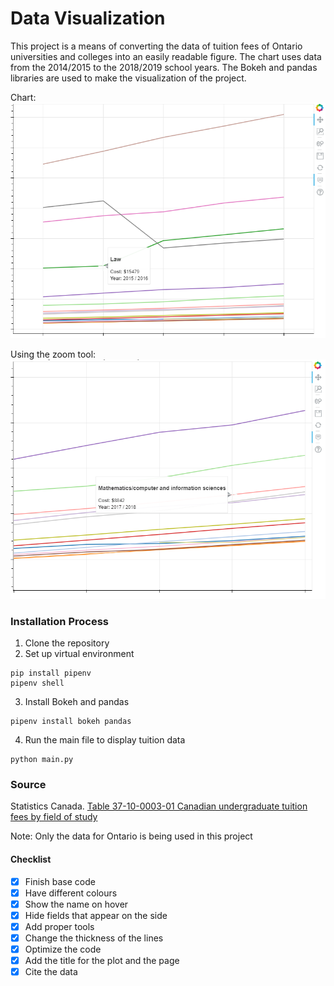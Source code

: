# Data Visualization

This project is a means of converting the data of tuition fees of Ontario universities and colleges into an easily readable figure. The chart uses data from the 2014/2015 to the 2018/2019 school years. The Bokeh and pandas libraries are used to make the visualization of the project. 

Chart: 
![alt text](https://github.com/esulu/data-visualization/blob/master/img/img1.png)

Using the zoom tool: 
![alt text](https://github.com/esulu/data-visualization/blob/master/img/img2.png)

### Installation Process

1. Clone the repository
2. Set up virtual environment 
```
pip install pipenv
pipenv shell
```
3. Install Bokeh and pandas
```
pipenv install bokeh pandas
```
4. Run the main file to display tuition data
```
python main.py
```

### Source  
Statistics Canada.  [Table  37-10-0003-01   Canadian undergraduate tuition fees by field of study](https://www150.statcan.gc.ca/t1/tbl1/en/tv.action?pid=3710000301)

Note: Only the data for Ontario is being used in this project

#### Checklist
- [x] Finish base code
- [x] Have different colours 
- [x] Show the name on hover
- [x] Hide fields that appear on the side
- [x] Add proper tools
- [x] Change the thickness of the lines
- [x] Optimize the code
- [x] Add the title for the plot and the page
- [x] Cite the data